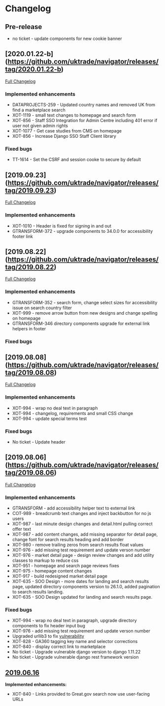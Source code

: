 # Changelog

## Pre-release
- no ticket - update components for new cookie banner

## [2020.01.22-b] (https://github.com/uktrade/navigator/releases/tag/2020.01.22-b)
[Full Changelog](https://github.com/uktrade/navigator/compare/2019.09.23...2020.01.22-b)

### Implemented enhancements
- DATAPROJECTS-259 - Updated country names and removed UK from find a marketplace search
- XOT-1119 - small text changes to homepage and search form
- XOT-856 - Staff SSO Integration for Admin Centre including 401 error if user not given admin rights
- XOT-1077 - Get case studies from CMS on homepage
- XOT-856 - Increase Django SSO Staff Client library

### Fixed bugs
 - TT-1614 - Set the CSRF and session cooke to secure by default

## [2019.09.23] (https://github.com/uktrade/navigator/releases/tag/2019.09.23)
[Full Changelog](https://github.com/uktrade/navigator/compare/2019.08.22...2019.09.23)

### Implemented enhancements
- XOT-1010 - Header is fixed for signing in and out
- GTRANSFORM-372 - upgrade components to 34.0.0 for accessibility footer link


## [2019.08.22] (https://github.com/uktrade/navigator/releases/tag/2019.08.22)
[Full Changelog](https://github.com/uktrade/navigator/compare/2019.08.08...2019.08.22)

### Implemented enhancements
- GTRANSFORM-352 - search form, change select sizes for accessibility issue on search country filter
- XOT-999 - remove arrow button from new designs and change spelling on homepage
- GTRANSFORM-346 directory components upgrade for external link helpers in footer

### Fixed bugs


## [2019.08.08] (https://github.com/uktrade/navigator/releases/tag/2019.08.08)
[Full Changelog](https://github.com/uktrade/navigator/compare/2019.08.06...2019.08.08)

### Implemented enhancements
- XOT-994 - wrap no deal text in paragraph
- XOT-994 - changelog, requirements and small CSS change
- XOT-994 - update special terms test

### Fixed bugs
- No ticket - Update header


## [2019.08.06] (https://github.com/uktrade/navigator/releases/tag/2019.08.06)
[Full Changelog](https://github.com/uktrade/navigator/compare/cba35dba000639efa336db8904bc7e5331feef0f..2019.08.06)

### Implemented enhancements
- GTRANSFORM - add accessibility helper text to external link
- COT-989 - breadcrumb text changes and inject backbutton for no js users
- XOT-987 - last minute design changes and detail.html pulling correct offer text
- XOT-987 - add content changes, add missing separator for detail page, change font for search results heading and add border
- XOT-980 - remove trailing zeros from search results float values
- XOT-976 - add missing test requirement and update verson number
- XOT-976 - market detail page - design review changes and add utility classes to markup to reduce css
- XOT-951 - homepage and search page reviews fixes
- XOT-975 - homepage content changes
- XOT-917 - build redesigned market detail page
- XOT-635 - SOO Design - more dates  for landing and search results page, updated directory components version to 26.1.0, added pagination to search results landing.
- XOT-635 - SOO Design updated for landing and search results page.

### Fixed bugs
- XOT-994 - wrap no deal text in paragraph, upgrade directory components to fix header input bug
- XOT-976 - add missing test requirement and update verson number
- Upgraded urllib3 to fix [vulnerability](https://nvd.nist.gov/vuln/detail/CVE-2019-11324)
- XOT-828 - GA360 tagging key name and selector corrections
- XOT-840 - display correct link to marketplace
- No ticket - Upgrade vulnerable django version to django 1.11.22
- No ticket - Upgrade vulnerable django rest framework version

## [2019.06.16](https://github.com/uktrade/navigator/releases/tag/2019.06.16)

**Implemented enhancements:**

- XOT-840 - Links provided to Great.gov search now use user-facing URLs

